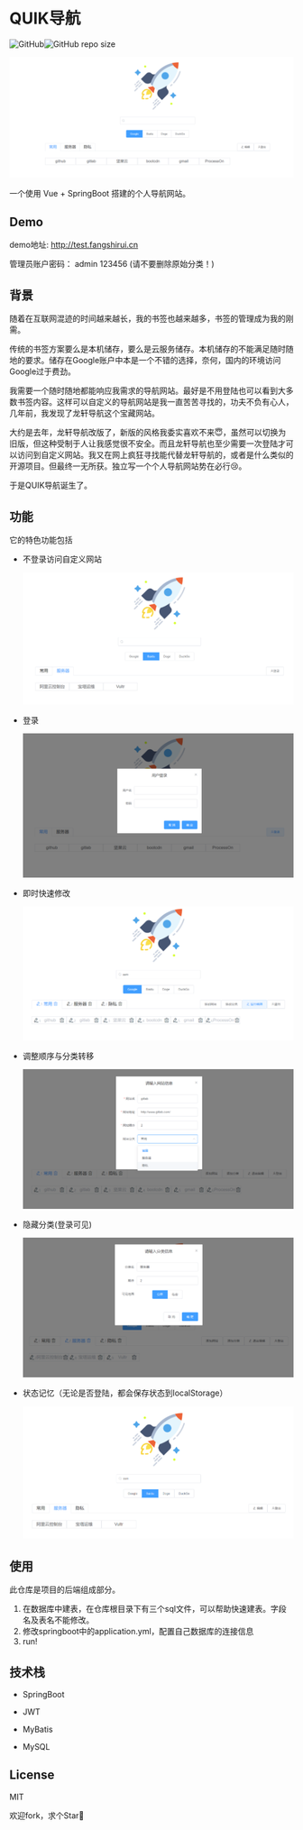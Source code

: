 # QUIK导航

![GitHub](https://img.shields.io/github/license/fangshirui/quik-nav-back-end?style=flat-square)![GitHub repo size](https://img.shields.io/github/repo-size/fangshirui/quik-nav-back-end?style=flat-square)

![image-20200904202434156](image/image-20200904202434156.png)



一个使用 Vue + SpringBoot 搭建的个人导航网站。



## Demo

demo地址:
http://test.fangshirui.cn

管理员账户密码： admin 123456 (请不要删除原始分类！)



## 背景

随着在互联网混迹的时间越来越长，我的书签也越来越多，书签的管理成为我的刚需。

传统的书签方案要么是本机储存，要么是云服务储存。本机储存的不能满足随时随地的要求。储存在Google账户中本是一个不错的选择，奈何，国内的环境访问Google过于费劲。

我需要一个随时随地都能响应我需求的导航网站。最好是不用登陆也可以看到大多数书签内容。这样可以自定义的导航网站是我一直苦苦寻找的，功夫不负有心人，几年前，我发现了龙轩导航这个宝藏网站。

大约是去年，龙轩导航改版了，新版的风格我委实喜欢不来:innocent:，虽然可以切换为旧版，但这种受制于人让我感觉很不安全。而且龙轩导航也至少需要一次登陆才可以访问到自定义网站。我又在网上疯狂寻找能代替龙轩导航的，或者是什么类似的开源项目。但最终一无所获。独立写一个个人导航网站势在必行:cry:。

于是QUIK导航诞生了。



##  功能

它的特色功能包括

* 不登录访问自定义网站

    ![image-20200904210912304](image/image-20200904210912304.png)

* 登录

    ![image-20200904204512615](image/image-20200904204512615.png)

* 即时快速修改

    ![image-20200904204624855](image/image-20200904204624855.png)

* 调整顺序与分类转移

    ![image-20200904204746329](image/image-20200904204746329.png)

* 隐藏分类(登录可见)

    ![image-20200904204822258](image/image-20200904204822258.png)

* 状态记忆（无论是否登陆，都会保存状态到localStorage）

    ![image-20200904204854895](image/image-20200904204854895.png)





## 使用

此仓库是项目的后端组成部分。



1. 在数据库中建表，在仓库根目录下有三个sql文件，可以帮助快速建表。字段名及表名不能修改。
2. 修改springboot中的application.yml，配置自己数据库的连接信息
3. run!





## 技术栈

* SpringBoot

* JWT

* MyBatis

* MySQL

    

## License

MIT



欢迎fork，求个Star🤗

